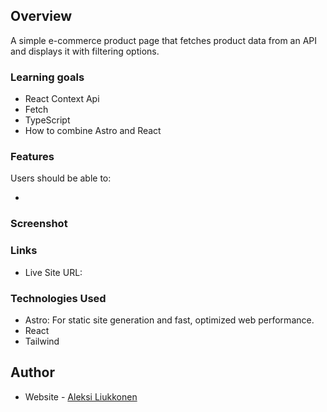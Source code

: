 ## Overview

A simple e-commerce product page that fetches product data from an API and displays it with filtering options.

### Learning goals

- React Context Api
- Fetch
- TypeScript
- How to combine Astro and React

### Features

Users should be able to:

-

### Screenshot

<!-- ![](./screenshot.png)
![](./screenshot2.png) -->

### Links

- Live Site URL:

### Technologies Used

- Astro: For static site generation and fast, optimized web performance.
- React
- Tailwind

## Author

- Website - [Aleksi Liukkonen](https://www.aleksiliukkonen.fi)
